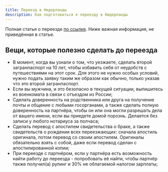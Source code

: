 ```yaml
---
title: Переезд в Нидерланды
description: Как подготовиться к переезду в Нидерланды
---
```


Полная статья о переезде [по ссылке](https://medium.com/там-где-мы-есть/переезд-в-нидерланды-шпаргалка-на-все-случаи-жизни-22f12ce6a13c). Ниже важная информация, не приведённая в статье.

## Вещи, которые полезно сделать до переезда

- В момент, когда вы узнали о том, что уезжаете, сделать второй загранпаспорт на 10 лет, чтобы избавить себя от неудобств с путешествиями на этот срок. Для этого не нужно особых условий, нужно подать заявку таким же образом как обычно, только указав что это второй загранпаспорт.
- Если вы мужчина, и это безопасно в текущей ситуации, выпишитесь из военкомата в связи с отъездом из России;
- Сделать доверенность на родственника или друга на получение почты и общение с любыми госорганами, а также сделать полную доверенность на партнёра, чтобы он или она могли разрешать дела от вашего имени, если вы приедете домой порознь. Делается без записи у любого нотариуса за полчаса;
- Сделать перевод с апостилем свидетельства о браке, а также свидетельств о рождении всех переезжающих: сначала апостиль оригинала, потом перевод со своим апостилем. Оригиналы обязательно взять с собой, даже если перевод сделан с апостилированной копии;
- При переезде с партнёром, если у партнёра есть возможность найти работу до переезда - попробовать её найти, чтобы партнёр также получил(а) рулинг и 30% не облагаемой налогом зарплаты;

